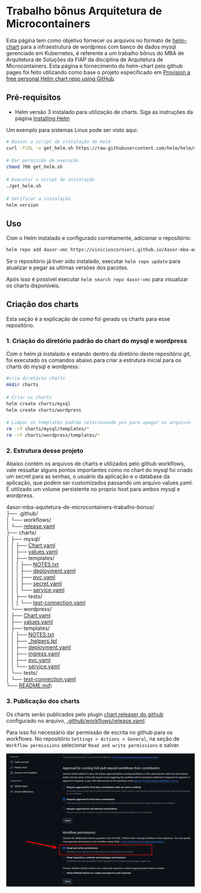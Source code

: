 # Trabalho bônus Arquitetura de Microcontainers

Esta página tem como objetivo fornecer os arquivos no formato de [helm-chart](https://helm.sh/) para a infraestrutura de wordpress com banco de dados mysql gerenciado em Kubernetes, é referente a um trabalho bônus do MBA de Arquitetura de Soluções da FIAP da disciplina de Arquitetura de Microcontainers. Esta página e fornecimento do helm-chart pelo github pages foi feito utilizando como base o projeto especificado em [Provision a free personal Helm chart repo using GitHub](https://medium.com/@gerkElznik/provision-a-free-personal-helm-chart-repo-using-github-583b668d9ba4).

## Pré-requisitos

* Helm versão 3 instalado para utilização de charts. Siga as instruções da página [Installing Helm](https://helm.sh/docs/intro/install/)

Um exemplo para sistemas Linux pode ser visto aqui:

```bash
# Baixar o script de instalação do Helm
curl -fsSL -o get_helm.sh https://raw.githubusercontent.com/helm/helm/main/scripts/get-helm-3

# Dar permissão de execução
chmod 700 get_helm.sh

# Executar o script de instalação
./get_helm.sh

# Verificar a instalação
helm version
```

## Uso

Com o Helm instalado e configurado corretamente, adicionar o repositório:

```bash
helm repo add 4asor-vmc https://viniciuscornieri.github.io/4asor-mba-aquitetura-de-microcontainers-trabalho-bonus/
```

Se o repositório já tiver sido instalado, executar `helm repo update` para atualizar e pegar as ultimas versões dos pacotes.

Após isso é possível executar `helm search repo 4asor-vmc` para visualizar os charts disponíveis.

## Criação dos charts

Esta seção é a explicação de como foi gerado os charts para esse repositório.


### 1. Criação do diretório padrão do chart do mysql e wordpress
Com o helm já instalado e estando dentro da diretório deste repositório git, foi executado os comandos abaixo para criar a estrutura inicial para os charts do mysql e wordpress:

```bash
#cria diretório charts
mkdir charts

# Criar os charts
helm create charts/mysql
helm create charts/wordpress

# Limpar os templates padrão selecionando yes para apagar os arquivos
rm -rf charts/mysql/templates/*
rm -rf charts/wordpress/templates/*
```

### 2. Estrutura desse projeto

Abaixo contém os arquivos de charts e utilizados pelo github workflows, vale ressaltar alguns pontos importantes como
no chart do mysql foi criado um secret para  as senhas, o usuário da aplicação e o database da aplicação, que podem ser customizados passando um arquivo values.yaml. É utilizado um volume persistente no proprio host para ambos mysql e wordpress.


4asor-mba-aquitetura-de-microcontainers-trabalho-bonus/\
├── .github/\
│   └── workflows/\
│       └── [release.yaml](.github/workflows/release.yaml)\
├── charts/\
│   ├── mysql/\
│   │   ├── [Chart.yaml](charts/mysql/Chart.yaml)\
│   │   ├── [values.yaml](charts/mysql/values.yaml) \
│   │   ├── templates/\
│   │   │   ├── [NOTES.txt](charts/mysql/templates/NOTES.txt) \
│   │   │   ├── [deployment.yaml](charts/mysql/templates/deployment.yaml)\
│   │   │   ├── [pvc.yaml](charts/mysql/templates/pvc.yaml)\
│   │   │   ├── [secret.yaml](charts/mysql/templates/secret.yaml)\
│   │   │   └── [service.yaml](charts/mysql/templates/service.yaml)\
│   │   ├── tests/\
│   │   │   └── [test-connection.yaml](charts/mysql/templates/tests/test-connection.yaml)\
│   └── wordpress/\
│       ├── [Chart.yaml](charts/wordpress/Chart.yaml)\
│       ├── [values.yaml](charts/wordpress/values.yaml)\
│       ├── templates/\
│       │   ├── [NOTES.txt](charts/wordpress/templates/NOTES.txt)\
│       │   ├── [_helpers.tpl](charts/wordpress/templates/_helpers.tpl)\
│       │   ├── [deployment.yaml](charts/wordpress/templates/deployment.yaml)\
│       │   ├── [ingress.yaml](charts/wordpress/templates/ingress.yaml)\
│       │   ├── [pvc.yaml](charts/wordpress/templates/pvc.yaml)\
│       │   └── [service.yaml](charts/wordpress/templates/service.yaml)\
│       └── tests/\
│           └── [test-connection.yaml](charts/wordpress/templates/tests/test-connection.yaml)\
└── [README.md](README.md)\



### 3. Publicação dos charts

Os charts serão publicados pelo plugin [chart releaser do github](https://github.com/helm/chart-releaser-action) configurado no arquivo, [.github/workflows/release.yaml](.github/workflows/release.yaml).

Para isso foi necessário dar permissão de escrita no github para os workflows. No repositório `Settings > Actions > General`, na seção de `Workflow permissions` selecionar `Read and write permissions` e salvar.

![github-workflow-permissions](docs/github-workflow-permissions.png)